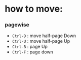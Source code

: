 # how to move:

### pagewise
* `Ctrl-D`	: move half-page Down
* `Ctrl-U`	: move half-page Up
* `Ctrl-B`	: page Up
* `Ctrl-F`	: page down
